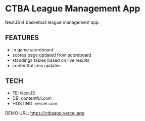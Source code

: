 # CTBA League Management App


NextJS14 basketball league management app.

## FEATURES

- in game scoreboard
- scores page updated from scoreboard
- standings tables based on live results
- contentful cms updates


## TECH

- FE: NextJS
- DB: contentful.com
- HOSTING: vercel.com

DEMO URL: 
https://ctbaapp.vercel.app
